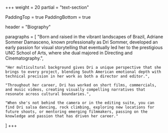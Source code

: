 +++
weight = 20
partial = "text-section"

PaddingTop = true
PaddingBottom = true

header = "Biography"

paragraphs = [
    "Born and raised in the vibrant landscapes of Brazil, Adriane Sommer Damasceno, known professionally as Dri Sommer, developed an early passion for visual storytelling that eventually led her to the prestigious UNC School of Arts, where she dual majored in Directing and Cinematography.",
    
    "Her multicultural background gives Dri a unique perspective that she brings to every project, blending South American emotional depth with technical precision in her work as both a director and editor.",
    
    "Throughout her career, Dri has worked on short films, commercials, and music videos, creating visually compelling narratives that resonate across cultural boundaries.",
    
    "When she's not behind the camera or in the editing suite, you can find Dri salsa dancing, rock climbing, exploring new locations for future shoots, or mentoring emerging filmmakers, passing on the knowledge and passion that has driven her career."
]
+++

